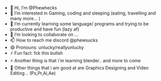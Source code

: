 - 👋 Hi, I’m @Phewhecks
- 👀 I’m interested in Gaming, coding and sleeping (eating, travelling and many more... )
- 🌱 I’m currently learning some language/ programs and trying to be productive and have fun (lazy af)
- 💞️ I’m looking to collaborate on ...
- 📫 How to reach me discord @phewsucks
- 😄 Pronouns: unlucky/reallyunlucky
- ⚡ Fun fact: fck this bullsh
- ⚡ Another thing is that i'm learning blender.. and more to come
- 🌱 Other things that i am good at are Graphics Designing and Video Editing .. (Ps,Pr,Ai,Ae)

<!---
Phewhecks/Phewhecks is a ✨ special ✨ repository because its `README.md` (this file) appears on your GitHub profile.
You can click the Preview link to take a look at your changes.
--->
